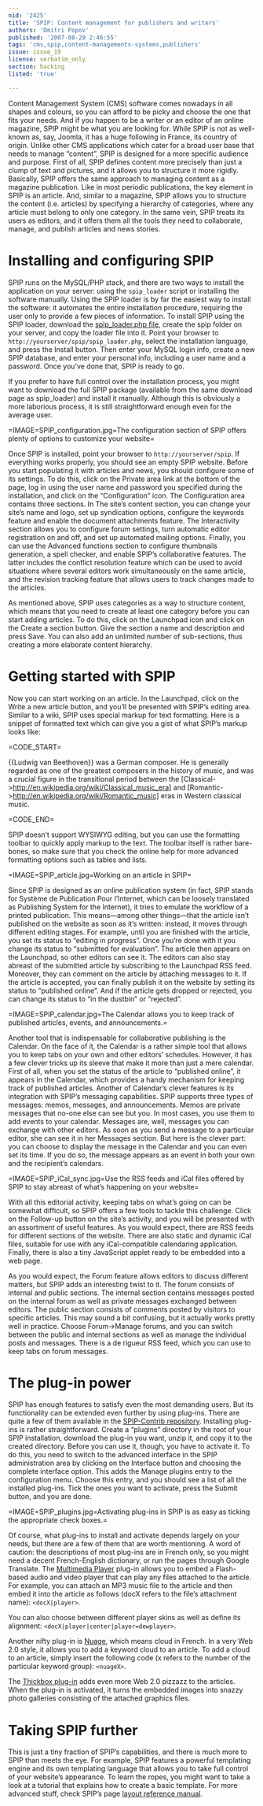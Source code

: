 ```yaml
---
nid: '2425'
title: 'SPIP: Content management for publishers and writers'
authors: 'Dmitri Popov'
published: '2007-08-29 2:46:55'
tags: 'cms,spip,content-managements-systems,publishers'
issue: issue_19
license: verbatim_only
section: hacking
listed: 'true'

---
```

Content Management System (CMS) software comes nowadays in all shapes and colours, so you can afford to be picky and choose the one that fits your needs. And if you happen to be a writer or an editor of an online magazine, SPIP might be what you are looking for. While SPIP is not as well-known as, say, Joomla, it has a huge following in France, its country of origin. Unlike other CMS applications which cater for a broad user base that needs to manage “content”, SPIP is designed for a more specific audience and purpose. First of all, SPIP defines content more precisely than just a clump of text and pictures, and it allows you to structure it more rigidly. Basically, SPIP offers the same approach to managing content as a magazine publication. Like in most periodic publications, the key element in SPIP is an article. And, similar to a magazine, SPIP allows you to structure the content (i.e. articles) by specifying a hierarchy of categories, where any article must belong to only one category. In the same vein, SPIP treats its users as editors, and it offers them all the tools they need to collaborate, manage, and publish articles and news stories.


# Installing and configuring SPIP

SPIP runs on the MySQL/PHP stack, and there are two ways to install the application on your server: using the `spip_loader` script or installing the software manually. Using the SPIP loader is by far the easiest way to install the software: it automates the entire installation procedure, requiring the user only to provide a few pieces of information. To install SPIP using the SPIP loader, download the [spip_loader.php file](http://www.spip.net/en_download), create the spip folder on your server, and copy the loader file into it. Point your browser to `http://yourserver/spip/spip_loader.php`, select the installation language, and press the Install button. Then enter your MySQL login info, create a new SPIP database, and enter your personal info, including a user name and a password. Once you’ve done that, SPIP is ready to go.

If you prefer to have full control over the installation process, you might want to download the full SPIP package (available from the same download page as spip_loader) and install it manually. Although this is obviously a more laborious process, it is still straightforward enough even for the average user.


=IMAGE=SPIP_configuration.jpg=The configuration section of SPIP offers plenty of options to customize your website=

Once SPIP is installed, point your browser to `http://yourserver/spip`. If everything works properly, you should see an empty SPIP website. Before you start populating it with articles and news, you should configure some of its settings. To do this, click on the Private area link at the bottom of the page, log in using the user name and password you specified during the installation, and click on the “Configuration” icon. The Configuration area contains three sections. In The site’s content section, you can change your site’s name and logo, set up syndication options, configure the keywords feature and enable the document attachments feature. The Interactivity section allows you to configure forum settings, turn automatic editor registration on and off, and set up automated mailing options. Finally, you can use the Advanced functions section to configure thumbnails generation, a spell checker, and enable SPIP’s collaborative features. The latter includes the conflict resolution feature which can be used to avoid situations where several editors work simultaneously on the same article, and the revision tracking feature that allows users to track changes made to the articles.

As mentioned above, SPIP uses categories as a way to structure content, which means that you need to create at least one category before you can start adding articles. To do this, click on the Launchpad icon and click on the Create a section button. Give the section a name and description and press Save. You can also add an unlimited number of sub-sections, thus creating a more elaborate content hierarchy.


# Getting started with SPIP

Now you can start working on an article. In the Launchpad, click on the Write a new article button, and you’ll be presented with SPIP’s editing area. Similar to a wiki, SPIP uses special markup for text formatting. Here is a snippet of formatted text which can give you a gist of what SPIP’s markup looks like:


=CODE_START=

{{Ludwig van Beethoven}} was a German composer. He is generally regarded
as one of the greatest composers in the history of music, and was a
crucial figure in the transitional period between
the [Classical->http://en.wikipedia.org/wiki/Classical_music_era] and
[Romantic->http://en.wikipedia.org/wiki/Romantic_music]
eras in Western classical music.


=CODE_END=

SPIP doesn’t support WYSIWYG editing, but you can use the formatting toolbar to quickly apply markup to the text. The toolbar itself is rather bare-bones, so make sure that you check the online help for more advanced formatting options such as tables and lists.


=IMAGE=SPIP_article.jpg=Working on an article in SPIP=

Since SPIP is designed as an online publication system (in fact, SPIP stands for Système de Publication Pour l’Internet, which can be loosely translated as Publishing System for the Internet), it tries to emulate the workflow of a printed publication. This means—among other things—that the article isn’t published on the website as soon as it’s written: instead, it moves through different editing stages. For example, until you are finished with the article, you set its status to “editing in progress”. Once you’re done with it you change its status to “submitted for evaluation”. The article then appears on the Launchpad, so other editors can see it. The editors can also stay abreast of the submitted article by subscribing to the Launchpad RSS feed. Moreover, they can comment on the article by attaching messages to it. If the article is accepted, you can finally publish it on the website by setting its status to “published online”. And if the article gets dropped or rejected, you can change its status to “in the dustbin” or “rejected”.


=IMAGE=SPIP_calendar.jpg=The Calendar allows you to keep track of published articles, events, and announcements.=

Another tool that is indispensable for collaborative publishing is the Calendar. On the face of it, the Calendar is a rather simple tool that allows you to keep tabs on your own and other editors’ schedules. However, it has a few clever tricks up its sleeve that make it more than just a mere calendar. First of all, when you set the status of the article to “published online”, it appears in the Calendar, which provides a handy mechanism for keeping track of published articles. Another of Calendar’s clever features is its integration with SPIP’s messaging capabilities. SPIP supports three types of messages: memos, messages, and announcements. Memos are private messages that no-one else can see but you. In most cases, you use them to add events to your calendar. Messages are, well, messages you can exchange with other editors. As soon as you send a message to a particular editor, she can see it in her Messages section. But here is the clever part: you can choose to display the message in the Calendar and you can even set its time. If you do so, the message appears as an event in both your own and the recipient’s calendars.


=IMAGE=SPIP_iCal_sync.jpg=Use the RSS feeds and iCal files offered by SPIP to stay abreast of what’s happening on your website=

With all this editorial activity, keeping tabs on what’s going on can be somewhat difficult, so SPIP offers a few tools to tackle this challenge. Click on the Follow-up button on the site’s activity, and you will be presented with an assortment of useful features. As you would expect, there are RSS feeds for different sections of the website. There are also static and dynamic iCal files, suitable for use with any iCal-compatible calendaring application. Finally, there is also a tiny JavaScript applet ready to be embedded into a web page.

As you would expect, the Forum feature allows editors to discuss different matters, but SPIP adds an interesting twist to it. The forum consists of internal and public sections. The internal section contains messages posted on the internal forum as well as private messages exchanged between editors. The public section consists of comments posted by visitors to specific articles. This may sound a bit confusing, but it actually works pretty well in practice. Choose Forum→Manage forums, and you can switch between the public and internal sections as well as manage the individual posts and messages. There is a de rigueur RSS feed, which you can use to keep tabs on forum messages.


# The plug-in power

SPIP has enough features to satisfy even the most demanding users. But its functionality can be extended even further by using plug-ins. There are quite a few of them available in the [SPIP-Contrib repository](http://www.spip-contrib.net/?lang=en). Installing plug-ins is rather straightforward. Create a “plugins” directory in the root of your SPIP installation, download the plug-in you want, unzip it, and copy it to the created directory. Before you can use it, though, you have to activate it. To do this, you need to switch to the advanced interface in the SPIP administration area by clicking on the Interface button and choosing the complete interface option. This adds the Manage plugins entry to the configuration menu. Choose this entry, and you should see a list of all the installed plug-ins. Tick the ones you want to activate, press the Submit button, and you are done.


=IMAGE=SPIP_plugins.jpg=Activating plug-ins in SPIP is as easy as ticking the appropriate check boxes.=

Of course, what plug-ins to install and activate depends largely on your needs, but there are a few of them that are worth mentioning. A word of caution: the descriptions of most plug-ins are in French only, so you might need a decent French-English dictionary, or run the pages through Google Translate. The [Multimedia Player](http://spip-zone.info/spip.php?article18) plug-in allows you to embed a Flash-based audio and video player that can play any files attached to the article. For example, you can attach an MP3 music file to the article and then embed it into the article as follows (docX refers to the file’s attachment name): `<docX|player>`.

You can also choose between different player skins as well as define its alignment: `<docX|player|center|player=dewplayer>`.

Another nifty plug-in is [Nuage](http://www.spip-contrib.net/Nuage-de-mots-cles), which means cloud in French. In a very Web 2.0 style, it allows you to add a keyword cloud to an article. To add a cloud to an article, simply insert the following code (x refers to the number of the particular keyword group): `<nuageX>`.

The [Thickbox plug-in](http://spip-zone.info/spip.php?article31) adds even more Web 2.0 pizzazz to the articles. When the plug-in is activated, it turns the embedded images into snazzy photo galleries consisting of the attached graphics files.


# Taking SPIP further

This is just a tiny fraction of SPIP’s capabilities, and there is much more to SPIP than meets the eye. For example, SPIP features a powerful templating engine and its own templating language that allows you to take full control of your website’s appearance. To learn the ropes, you might want to take a look at a tutorial that explains how to create a basic template. For more advanced stuff, check SPIP’s page [layout reference manual](http://www.spip.net/en_rubrique199.html).

